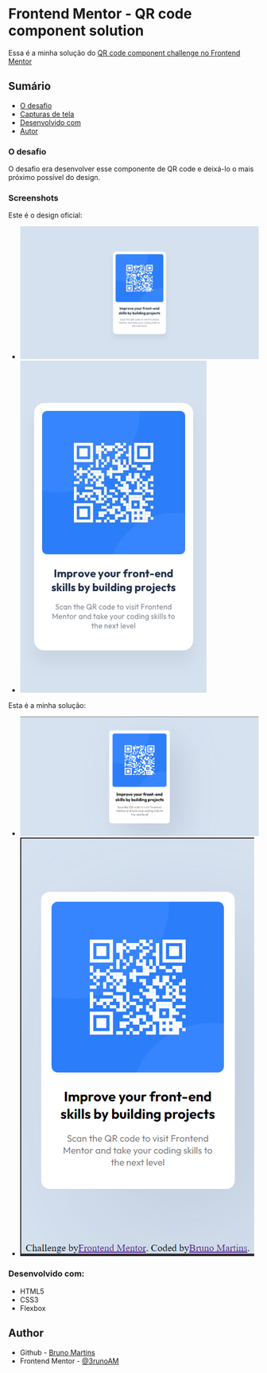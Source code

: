 # Frontend Mentor - QR code component solution

Essa é a minha solução do [QR code component challenge no Frontend Mentor](https://www.frontendmentor.io/challenges/qr-code-component-iux_sIO_H)

## Sumário

- [O desafio](#the-challenge)
- [Capturas de tela](#screenshot)
- [Desenvolvido com](#built-with)
- [Autor](#author)


### O desafio

O desafio era desenvolver esse componente de QR code e deixá-lo o mais próximo possível do design.

### Screenshots

Este é o design oficial:

- ![](designOficial/desktop-design.jpg)
- ![](designOficial/mobile-design.jpg)

Esta é a minha solução: 

- ![](resultadoFinal/Desktop.png)
- ![](resultadoFinal/mobile.png)


### Desenvolvido com:
- HTML5
- CSS3
- Flexbox

## Author
- Github - [Bruno Martins](https://github.com/3runoAM)
- Frontend Mentor - [@3runoAM](https://www.frontendmentor.io/profile/3runoAM)